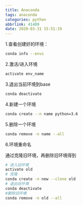 ```yaml
---
title: Anaconda
tags: anaconda
categories: python
abbrlink: 41489
date: 2020-03-31 15:51:19
---
```


1.查看创建好的环境：
```bash
conda info --envs
```

2.激活/进入环境
```bash
activate env_name
```
<!-- more -->
3.退出当前环境到base
```bash
conda deactivate
```

4.新建一个环境
```bash
conda create --n name python=3.6
```

5.删除一个环境
```bash
conda remove -n name --all
```

6.环境重命名

通过克隆旧环境，再删除旧环境得到
```bash
# 进入旧环境
activate old
# 克隆
conda create -n new --clone old
# 退出旧环境
conda deactivate
#删除旧环境
conda remove -n old --all
```